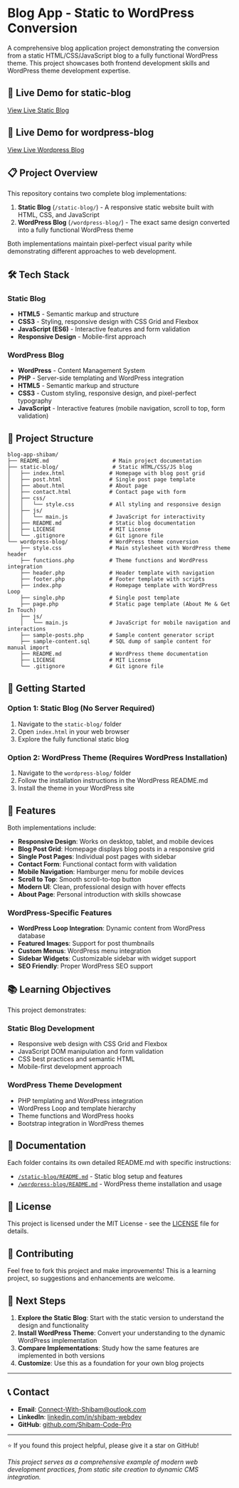 # Blog App - Static to WordPress Conversion

A comprehensive blog application project demonstrating the conversion from a static HTML/CSS/JavaScript blog to a fully functional WordPress theme. This project showcases both frontend development skills and WordPress theme development expertise.

## 🚀 Live Demo for static-blog

[View Live Static Blog](https://Shibam-Code-Pro.github.io/blog-app-shibam)

## 🚀 Live Demo for wordpress-blog

[View Live Wordpress Blog](https://Shibam-Code-Pro.github.io/blog-app-shibam)

## 📋 Project Overview

This repository contains two complete blog implementations:

1. **Static Blog** (`/static-blog/`) - A responsive static website built with HTML, CSS, and JavaScript
2. **WordPress Blog** (`/wordpress-blog/`) - The exact same design converted into a fully functional WordPress theme

Both implementations maintain pixel-perfect visual parity while demonstrating different approaches to web development.

## 🛠️ Tech Stack

### Static Blog
- **HTML5** - Semantic markup and structure
- **CSS3** - Styling, responsive design with CSS Grid and Flexbox
- **JavaScript (ES6)** - Interactive features and form validation
- **Responsive Design** - Mobile-first approach

### WordPress Blog
- **WordPress** - Content Management System
- **PHP** - Server-side templating and WordPress integration
- **HTML5** - Semantic markup and structure
- **CSS3** - Custom styling, responsive design, and pixel-perfect typography
- **JavaScript** - Interactive features (mobile navigation, scroll to top, form validation)

## 📁 Project Structure

```
blog-app-shibam/
├── README.md                    # Main project documentation
├── static-blog/                 # Static HTML/CSS/JS blog
│   ├── index.html              # Homepage with blog post grid
│   ├── post.html               # Single post page template
│   ├── about.html              # About page
│   ├── contact.html            # Contact page with form
│   ├── css/
│   │   └── style.css           # All styling and responsive design
│   ├── js/
│   │   └── main.js             # JavaScript for interactivity
│   ├── README.md               # Static blog documentation
│   ├── LICENSE                 # MIT License
│   └── .gitignore              # Git ignore file
└── wordpress-blog/             # WordPress theme conversion
    ├── style.css               # Main stylesheet with WordPress theme header
    ├── functions.php           # Theme functions and WordPress integration
    ├── header.php              # Header template with navigation
    ├── footer.php              # Footer template with scripts
    ├── index.php               # Homepage template with WordPress Loop
    ├── single.php              # Single post template
    ├── page.php                # Static page template (About Me & Get In Touch)
    ├── js/
    │   └── main.js             # JavaScript for mobile navigation and interactions
    ├── sample-posts.php        # Sample content generator script
    ├── sample-content.sql      # SQL dump of sample content for manual import
    ├── README.md               # WordPress theme documentation
    ├── LICENSE                 # MIT License
    └── .gitignore              # Git ignore file
```

## 🚀 Getting Started

### Option 1: Static Blog (No Server Required)
1. Navigate to the `static-blog/` folder
2. Open `index.html` in your web browser
3. Explore the fully functional static blog

### Option 2: WordPress Theme (Requires WordPress Installation)
1. Navigate to the `wordpress-blog/` folder
2. Follow the installation instructions in the WordPress README.md
3. Install the theme in your WordPress site

## 📱 Features

Both implementations include:

- **Responsive Design**: Works on desktop, tablet, and mobile devices
- **Blog Post Grid**: Homepage displays blog posts in a responsive grid
- **Single Post Pages**: Individual post pages with sidebar
- **Contact Form**: Functional contact form with validation
- **Mobile Navigation**: Hamburger menu for mobile devices
- **Scroll to Top**: Smooth scroll-to-top button
- **Modern UI**: Clean, professional design with hover effects
- **About Page**: Personal introduction with skills showcase

### WordPress-Specific Features
- **WordPress Loop Integration**: Dynamic content from WordPress database
- **Featured Images**: Support for post thumbnails
- **Custom Menus**: WordPress menu integration
- **Sidebar Widgets**: Customizable sidebar with widget support
- **SEO Friendly**: Proper WordPress SEO support

## 📚 Learning Objectives

This project demonstrates:

### Static Blog Development
- Responsive web design with CSS Grid and Flexbox
- JavaScript DOM manipulation and form validation
- CSS best practices and semantic HTML
- Mobile-first development approach

### WordPress Theme Development
- PHP templating and WordPress integration
- WordPress Loop and template hierarchy
- Theme functions and WordPress hooks
- Bootstrap integration in WordPress themes

## 📄 Documentation

Each folder contains its own detailed README.md with specific instructions:

- [`/static-blog/README.md`](static-blog/README.md) - Static blog setup and features
- [`/wordpress-blog/README.md`](wordpress-blog/README.md) - WordPress theme installation and usage

## 📄 License

This project is licensed under the MIT License - see the [LICENSE](static-blog/LICENSE) file for details.

## 🤝 Contributing

Feel free to fork this project and make improvements! This is a learning project, so suggestions and enhancements are welcome.

## 🎯 Next Steps

1. **Explore the Static Blog**: Start with the static version to understand the design and functionality
2. **Install WordPress Theme**: Convert your understanding to the dynamic WordPress implementation
3. **Compare Implementations**: Study how the same features are implemented in both versions
4. **Customize**: Use this as a foundation for your own blog projects

---

## 📞 Contact

- **Email**: Connect-With-Shibam@outlook.com
- **LinkedIn**: [linkedin.com/in/shibam-webdev](https://linkedin.com/in/shibam-webdev)
- **GitHub**: [github.com/Shibam-Code-Pro](https://github.com/Shibam-Code-Pro)

---

⭐ If you found this project helpful, please give it a star on GitHub!

*This project serves as a comprehensive example of modern web development practices, from static site creation to dynamic CMS integration.*
